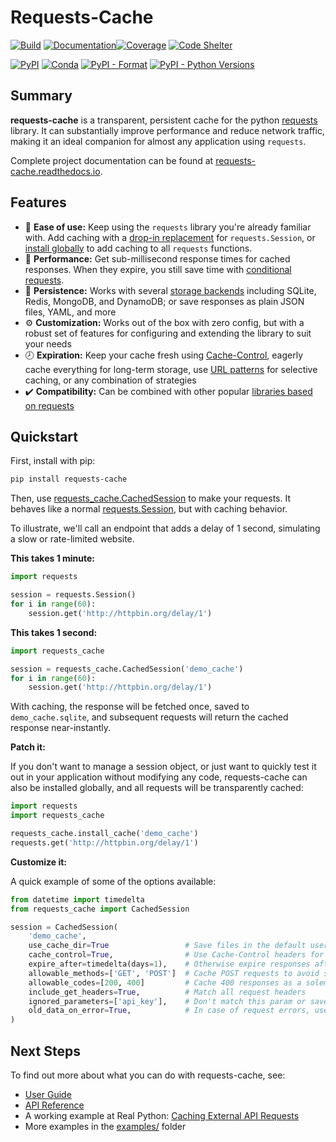 # Requests-Cache
[![Build](https://github.com/reclosedev/requests-cache/actions/workflows/build.yml/badge.svg)](https://github.com/reclosedev/requests-cache/actions/workflows/build.yml)
[![Documentation](https://img.shields.io/readthedocs/requests-cache/stable)](https://requests-cache.readthedocs.io/en/stable/)[![Coverage](https://coveralls.io/repos/github/reclosedev/requests-cache/badge.svg?branch=master)](https://coveralls.io/github/reclosedev/requests-cache?branch=master)
[![Code Shelter](https://www.codeshelter.co/static/badges/badge-flat.svg)](https://www.codeshelter.co/)

[![PyPI](https://img.shields.io/pypi/v/requests-cache?color=blue)](https://pypi.org/project/requests-cache)
[![Conda](https://img.shields.io/conda/vn/conda-forge/requests-cache?color=blue)](https://anaconda.org/conda-forge/requests-cache)
[![PyPI - Format](https://img.shields.io/pypi/format/requests-cache?color=blue)](https://pypi.org/project/requests-cache)
[![PyPI - Python Versions](https://img.shields.io/pypi/pyversions/requests-cache)](https://pypi.org/project/requests-cache)

## Summary
**requests-cache** is a transparent, persistent cache for the python [requests](http://python-requests.org)
library. It can substantially improve performance and reduce network traffic, making it an ideal
companion for almost any application using `requests`.

<!-- RTD-IGNORE -->
Complete project documentation can be found at [requests-cache.readthedocs.io](https://requests-cache.readthedocs.io).
<!-- END-RTD-IGNORE -->

## Features
* 🍰 **Ease of use:** Keep using the `requests` library you're already familiar with. Add caching
  with a [drop-in replacement](https://requests-cache.readthedocs.io/en/stable/api.html#sessions)
  for `requests.Session`, or
  [install globally](https://requests-cache.readthedocs.io/en/stable/user_guide.html#patching)
  to add caching to all `requests` functions.
* 🚀 **Performance:** Get sub-millisecond response times for cached responses. When they expire, you
  still save time with
  [conditional requests](https://developer.mozilla.org/en-US/docs/Web/HTTP/Conditional_requests).
* 💾 **Persistence:** Works with several
  [storage backends](https://requests-cache.readthedocs.io/en/stable/user_guide.html#cache-backends)
  including SQLite, Redis, MongoDB, and DynamoDB; or save responses as plain JSON files, YAML,
  and more
* ⚙️ **Customization:** Works out of the box with zero config, but with a robust set of features for
  configuring and extending the library to suit your needs
* 🕗 **Expiration:** Keep your cache fresh using
  [Cache-Control](https://requests-cache.readthedocs.io/en/stable/user_guide.html#cache-control),
  eagerly cache everything for long-term storage, use
  [URL patterns](https://requests-cache.readthedocs.io/en/stable/user_guide.html#url-patterns)
  for selective caching, or any combination of strategies
* ✔️ **Compatibility:** Can be combined with other popular
  [libraries based on requests](https://requests-cache.readthedocs.io/en/stable/advanced_usage.html#library-compatibility)

## Quickstart
First, install with pip:
```bash
pip install requests-cache
```

Then, use [requests_cache.CachedSession](https://requests-cache.readthedocs.io/en/stable/api.html#sessions)
to make your requests. It behaves like a normal
[requests.Session](https://docs.python-requests.org/en/master/user/advanced/#session-objects),
but with caching behavior.

To illustrate, we'll call an endpoint that adds a delay of 1 second, simulating a slow or
rate-limited website.

**This takes 1 minute:**
```python
import requests

session = requests.Session()
for i in range(60):
    session.get('http://httpbin.org/delay/1')
```

**This takes 1 second:**
```python
import requests_cache

session = requests_cache.CachedSession('demo_cache')
for i in range(60):
    session.get('http://httpbin.org/delay/1')
```

With caching, the response will be fetched once, saved to `demo_cache.sqlite`, and subsequent
requests will return the cached response near-instantly.

**Patch it:**

If you don't want to manage a session object, or just want to quickly test it out in your
application without modifying any code, requests-cache can also be installed globally, and all
requests will be transparently cached:
```python
import requests
import requests_cache

requests_cache.install_cache('demo_cache')
requests.get('http://httpbin.org/delay/1')
```

**Customize it:**

A quick example of some of the options available:
```python
from datetime import timedelta
from requests_cache import CachedSession

session = CachedSession(
    'demo_cache',
    use_cache_dir=True                 # Save files in the default user cache dir
    cache_control=True,                # Use Cache-Control headers for expiration, if available
    expire_after=timedelta(days=1),    # Otherwise expire responses after one day
    allowable_methods=['GET', 'POST']  # Cache POST requests to avoid sending the same data twice
    allowable_codes=[200, 400]         # Cache 400 responses as a solemn reminder of your failures
    include_get_headers=True,          # Match all request headers
    ignored_parameters=['api_key'],    # Don't match this param or save it in the cache
    old_data_on_error=True,            # In case of request errors, use stale cache data if possible
)
```

<!-- RTD-IGNORE -->
## Next Steps
To find out more about what you can do with requests-cache, see:

* [User Guide](https://requests-cache.readthedocs.io/en/stable/user_guide.html)
* [API Reference](https://requests-cache.readthedocs.io/en/stable/reference.html)
* A working example at Real Python:
  [Caching External API Requests](https://realpython.com/blog/python/caching-external-api-requests)
* More examples in the
  [examples/](https://github.com/reclosedev/requests-cache/tree/master/examples) folder
<!-- END-RTD-IGNORE -->
